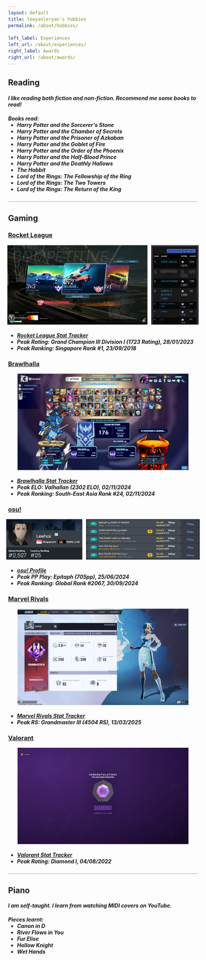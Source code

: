 ```yaml
---
layout: default
title: leeyanleryan's hobbies
permalink: /about/hobbies/

left_label: Experiences
left_url: /about/experiences/
right_label: Awards
right_url: /about/awards/
---
```


<!-- !PAGE CONTENT! -->
<div class="w3-main" id="pageAbout">
  <section id="reading" class="w3-container">
    <h2><b>Reading</b></h2>
    <h5 style="margin-bottom:20px">
      I like reading both fiction and non-fiction. Recommend me some books to read!
    </h5>
    <h5>
      Books read:
      <ul style="margin-top:0px">
        <li>Harry Potter and the Sorcerer's Stone</li>
        <li>Harry Potter and the Chamber of Secrets</li>
        <li>Harry Potter and the Prisoner of Azkaban</li>
        <li>Harry Potter and the Goblet of Fire</li>
        <li>Harry Potter and the Order of the Phoenix</li>
        <li>Harry Potter and the Half-Blood Prince</li>
        <li>Harry Potter and the Deathly Hallows</li>
        <li>The Hobbit</li>
        <li>Lord of the Rings: The Fellowship of the Ring</li>
        <li>Lord of the Rings: The Two Towers</li>
        <li>Lord of the Rings: The Return of the King</li>
      </ul>
    </h5>
  </section>

  <hr style="border:1px solid gray; opacity:0.2">

  <section id="gaming" class="w3-container">
    <h2><b>Gaming</b></h2>
    <h3><u>Rocket League</u></h3>
    <div style="display:flex; justify-content:center; gap:10px; align-items:center;">
      <img src="/assets/img/achievements_rocketleague1.jpg" alt="Achievements Rocket League 1" style="width:74%;">
      <img src="/assets/img/achievements_rocketleague2.png" alt="Achievements Rocket League 2" style="width:25%;">
    </div>
    <ul><h5 style="margin-bottom:20px;">
      <li><a href="https://rocketleague.tracker.network/rocket-league/profile/steam/76561198148988256/overview" target="_blank">
        Rocket League Stat Tracker
      </a></li>
      <li>Peak Rating: Grand Champion III Division I (1723 Rating), 28/01/2023</li>
      <li>Peak Ranking: Singapore Rank #1, 23/09/2018</li>
    </h5></ul>
    <h3><u>Brawlhalla</u></h3>
    <div style="display:flex; justify-content:center; gap:10px; align-items:center;">
      <img src="/assets/img/achievements_brawlhalla1.png" alt="Achievements Brawlhalla 1" style="width:90%;">
    </div>
    <ul><h5 style="margin-bottom:20px;">
      <li><a href="https://corehalla.com/stats/player/8868631" target="_blank">
        Brawlhalla Stat Tracker
      </a></li>
      <li>Peak ELO: Valhallan (2302 ELO), 02/11/2024</li>
      <li>Peak Ranking: South-East Asia Rank #24, 02/11/2024</li>
    </h5></ul>
    <h3><u>osu!</u></h3>
    <div style="display:flex; justify-content:center; gap:10px; align-items:center;">
      <img src="/assets/img/achievements_osu1.png" alt="Achievements osu 1" style="width:40%;">
      <img src="/assets/img/achievements_osu2.png" alt="Achievements osu 2" style="width:60%;">
    </div>
    <ul><h5 style="margin-bottom:20px;">
      <li><a href="https://osu.ppy.sh/u/9317883" target="_blank">
        osu! Profile
      </a></li>
      <li>Peak PP Play: Epitaph (705pp), 25/06/2024</li>
      <li>Peak Ranking: Global Rank #2067, 30/09/2024</li>
    </h5></ul>
    <h3><u>Marvel Rivals</u></h3>
    <div style="display:flex; justify-content:center; gap:10px; align-items:center;">
      <img src="/assets/img/achievements_marvelrivals1.png" alt="Achievements Marvel Rivals 1" style="width:90%;">
    </div>
    <ul><h5 style="margin-bottom:20px;">
      <li><a href="https://tracker.gg/marvel-rivals/profile/ign/Leehai/overview" target="_blank">
        Marvel Rivals Stat Tracker
      </a></li>
      <li>Peak RS: Grandmaster III (4504 RS), 13/03/2025</li>
    </h5></ul>
    <h3><u>Valorant</u></h3>
    <div style="display:flex; justify-content:center; gap:10px; align-items:center;">
      <img src="/assets/img/achievements_valorant1.png" alt="Achievements Valorant 1" style="width:90%;">
    </div>
    <ul><h5>
      <li><a href="https://tracker.gg/valorant/profile/riot/lee%239975/overview?season=all" target="_blank">
        Valorant Stat Tracker
      </a></li>
      <li>Peak Rating: Diamond I, 04/08/2022</li>
    </h5></ul>
  </section>
  
  <hr style="border:1px solid gray; opacity:0.2">

  <section id="piano" class="w3-container">
    <h2><b>Piano</b></h2>
    <h5 style="margin-bottom:20px">
      I am self-taught. I learn from watching MIDI covers on YouTube.
    </h5>
    <h5>
      Pieces learnt:
      <ul style="margin-top:0px">
        <li>Canon in D</li>
        <li>River Flows in You</li>
        <li>Fur Elise</li>
        <li>Hollow Knight</li>
        <li>Wet Hands</li>
      </ul>
    </h5>
  </section>
</div>
